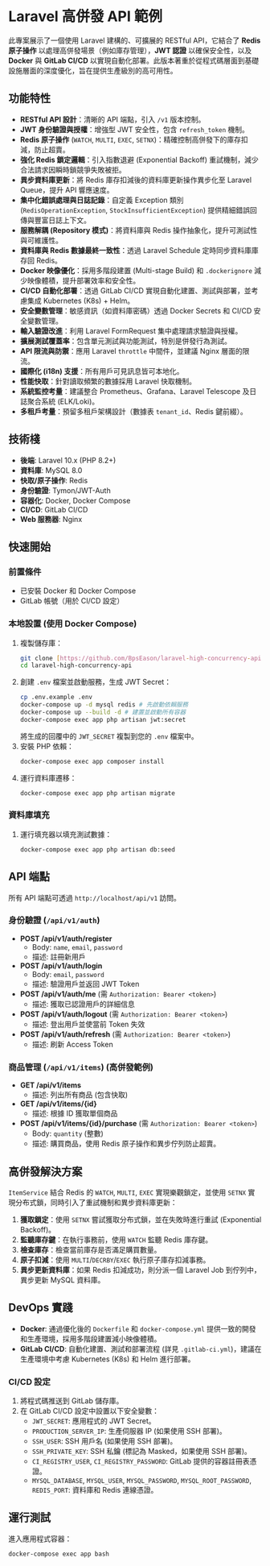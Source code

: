 # Laravel 高併發 API 範例

此專案展示了一個使用 Laravel 建構的、可擴展的 RESTful API，它結合了 **Redis 原子操作** 以處理高併發場景（例如庫存管理），**JWT 認證** 以確保安全性，以及 **Docker** 與 **GitLab CI/CD** 以實現自動化部署。此版本著重於從程式碼層面到基礎設施層面的深度優化，旨在提供生產級別的高可用性。

## 功能特性

- **RESTful API 設計**：清晰的 API 端點，引入 `/v1` 版本控制。
- **JWT 身份驗證與授權**：增強型 JWT 安全性，包含 `refresh_token` 機制。
- **Redis 原子操作** (`WATCH`, `MULTI`, `EXEC`, `SETNX`)：精確控制高併發下的庫存扣減，防止超賣。
- **強化 Redis 鎖定邏輯**：引入指數退避 (Exponential Backoff) 重試機制，減少合法請求因瞬時鎖競爭失敗被拒。
- **異步資料庫更新**：將 Redis 庫存扣減後的資料庫更新操作異步化至 Laravel Queue，提升 API 響應速度。
- **集中化錯誤處理與日誌記錄**：自定義 Exception 類別 (`RedisOperationException`, `StockInsufficientException`) 提供精細錯誤回傳與豐富日誌上下文。
- **服務解耦 (Repository 模式)**：將資料庫與 Redis 操作抽象化，提升可測試性與可維護性。
- **資料庫與 Redis 數據最終一致性**：透過 Laravel Schedule 定時同步資料庫庫存回 Redis。
- **Docker 映像優化**：採用多階段建置 (Multi-stage Build) 和 `.dockerignore` 減少映像體積，提升部署效率和安全性。
- **CI/CD 自動化部署**：透過 GitLab CI/CD 實現自動化建置、測試與部署，並考慮集成 Kubernetes (K8s) + Helm。
- **安全變數管理**：敏感資訊（如資料庫密碼）透過 Docker Secrets 和 CI/CD 安全變數管理。
- **輸入驗證改進**：利用 Laravel FormRequest 集中處理請求驗證與授權。
- **擴展測試覆蓋率**：包含單元測試與功能測試，特別是併發行為測試。
- **API 限流與防禦**：應用 Laravel `throttle` 中間件，並建議 Nginx 層面的限流。
- **國際化 (i18n) 支援**：所有用戶可見訊息皆可本地化。
- **性能快取**：針對讀取頻繁的數據採用 Laravel 快取機制。
- **系統監控考量**：建議整合 Prometheus、Grafana、Laravel Telescope 及日誌聚合系統 (ELK/Loki)。
- **多租戶考量**：預留多租戶架構設計（數據表 `tenant_id`、Redis 鍵前綴）。

## 技術棧

-   **後端**: Laravel 10.x (PHP 8.2+)
-   **資料庫**: MySQL 8.0
-   **快取/原子操作**: Redis
-   **身份驗證**: Tymon/JWT-Auth
-   **容器化**: Docker, Docker Compose
-   **CI/CD**: GitLab CI/CD
-   **Web 服務器**: Nginx

## 快速開始

### 前置條件

-   已安裝 Docker 和 Docker Compose
-   GitLab 帳號（用於 CI/CD 設定）

### 本地設置 (使用 Docker Compose)

1.  複製儲存庫：
    ```bash
    git clone [https://github.com/BpsEason/laravel-high-concurrency-api.git](https://github.com/BpsEason/laravel-high-concurrency-api.git)
    cd laravel-high-concurrency-api
    ```
2.  創建 `.env` 檔案並啟動服務，生成 JWT Secret：
    ```bash
    cp .env.example .env
    docker-compose up -d mysql redis # 先啟動依賴服務
    docker-compose up --build -d # 建置並啟動所有容器
    docker-compose exec app php artisan jwt:secret
    ```
    將生成的回覆中的 `JWT_SECRET` 複製到您的 `.env` 檔案中。
3.  安裝 PHP 依賴：
    ```bash
    docker-compose exec app composer install
    ```
4.  運行資料庫遷移：
    ```bash
    docker-compose exec app php artisan migrate
    ```

### 資料庫填充

1.  運行填充器以填充測試數據：
    ```bash
    docker-compose exec app php artisan db:seed
    ```

## API 端點

所有 API 端點可透過 `http://localhost/api/v1` 訪問。

### 身份驗證 (`/api/v1/auth`)

-   **POST /api/v1/auth/register**
    -   Body: `name`, `email`, `password`
    -   描述: 註冊新用戶
-   **POST /api/v1/auth/login**
    -   Body: `email`, `password`
    -   描述: 驗證用戶並返回 JWT Token
-   **POST /api/v1/auth/me** (需 `Authorization: Bearer <token>`)
    -   描述: 獲取已認證用戶的詳細信息
-   **POST /api/v1/auth/logout** (需 `Authorization: Bearer <token>`)
    -   描述: 登出用戶並使當前 Token 失效
-   **POST /api/v1/auth/refresh** (需 `Authorization: Bearer <token>`)
    -   描述: 刷新 Access Token

### 商品管理 (`/api/v1/items`) (高併發範例)

-   **GET /api/v1/items**
    -   描述: 列出所有商品 (包含快取)
-   **GET /api/v1/items/{id}**
    -   描述: 根據 ID 獲取單個商品
-   **POST /api/v1/items/{id}/purchase** (需 `Authorization: Bearer <token>`)
    -   Body: `quantity` (整數)
    -   描述: 購買商品，使用 Redis 原子操作和異步佇列防止超賣。

## 高併發解決方案

`ItemService` 結合 Redis 的 `WATCH`, `MULTI`, `EXEC` 實現樂觀鎖定，並使用 `SETNX` 實現分布式鎖，同時引入了重試機制和異步資料庫更新：

1.  **獲取鎖定**：使用 `SETNX` 嘗試獲取分布式鎖，並在失敗時進行重試 (Exponential Backoff)。
2.  **監聽庫存鍵**：在執行事務前，使用 `WATCH` 監聽 Redis 庫存鍵。
3.  **檢查庫存**：檢查當前庫存是否滿足購買數量。
4.  **原子扣減**：使用 `MULTI`/`DECRBY`/`EXEC` 執行原子庫存扣減事務。
5.  **異步更新資料庫**：如果 Redis 扣減成功，則分派一個 Laravel Job 到佇列中，異步更新 MySQL 資料庫。

## DevOps 實踐

-   **Docker**: 通過優化後的 `Dockerfile` 和 `docker-compose.yml` 提供一致的開發和生產環境，採用多階段建置減小映像體積。
-   **GitLab CI/CD**: 自動化建置、測試和部署流程 (詳見 `.gitlab-ci.yml`)，建議在生產環境中考慮 Kubernetes (K8s) 和 Helm 進行部署。

### CI/CD 設定

1.  將程式碼推送到 GitLab 儲存庫。
2.  在 GitLab CI/CD 設定中設置以下安全變數：
    -   `JWT_SECRET`: 應用程式的 JWT Secret。
    -   `PRODUCTION_SERVER_IP`: 生產伺服器 IP (如果使用 SSH 部署)。
    -   `SSH_USER`: SSH 用戶名 (如果使用 SSH 部署)。
    -   `SSH_PRIVATE_KEY`: SSH 私鑰 (標記為 Masked，如果使用 SSH 部署)。
    -   `CI_REGISTRY_USER`, `CI_REGISTRY_PASSWORD`: GitLab 提供的容器註冊表憑證。
    -   `MYSQL_DATABASE`, `MYSQL_USER`, `MYSQL_PASSWORD`, `MYSQL_ROOT_PASSWORD`, `REDIS_PORT`: 資料庫和 Redis 連線憑證。

## 運行測試

進入應用程式容器：
```bash
docker-compose exec app bash